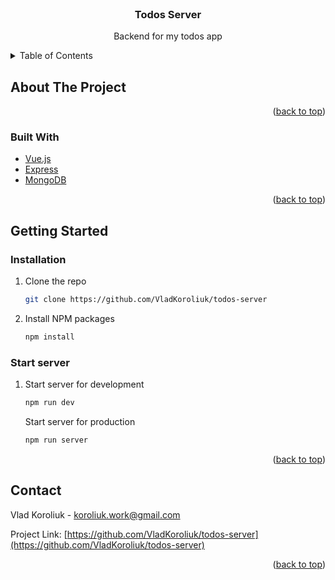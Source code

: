 <div id="top"></div>



<br />
<div align="center">
<h3 align="center">Todos Server</h3>

  <p align="center">
    Backend for my todos app
    <br />
    <!-- <a href="https://github.com/github_username/repo_name"><strong>Explore the docs »</strong></a>
    <br />
    <br />
    <a href="https://github.com/github_username/repo_name">View Demo</a>
    ·
    <a href="https://github.com/github_username/repo_name/issues">Report Bug</a>
    ·
    <a href="https://github.com/github_username/repo_name/issues">Request Feature</a> -->
  </p>
</div>



<!-- TABLE OF CONTENTS -->
<details>
  <summary>Table of Contents</summary>
  <ol>
    <li>
      <a href="#about-the-project">About The Project</a>
      <ul>
        <li><a href="#built-with">Built With</a></li>
      </ul>
    </li>
    <li>
      <a href="#getting-started">Getting Started</a>
      <ul>
        <li><a href="#installation">Installation</a></li>
      </ul>
    </li>
    <li><a href="#contact">Contact</a></li>
  </ol>
</details>



<!-- ABOUT THE PROJECT -->
## About The Project


<p align="right">(<a href="#top">back to top</a>)</p>



### Built With


* [Vue.js](https://vuejs.org/)
* [Express](https://expressjs.com/)
* [MongoDB](https://www.mongodb.com/)


<p align="right">(<a href="#top">back to top</a>)</p>



<!-- GETTING STARTED -->
## Getting Started

### Installation


1. Clone the repo
   ```sh
   git clone https://github.com/VladKoroliuk/todos-server
   ```
2. Install NPM packages
   ```sh
   npm install
   ```
### Start server

1. Start server for development
    ```sh
   npm run dev
   ```
   Start server for production
    ```sh
   npm run server
   ```

<p align="right">(<a href="#top">back to top</a>)</p>

<!-- CONTACT -->
## Contact

Vlad Koroliuk - koroliuk.work@gmail.com

Project Link: [https://github.com/VladKoroliuk/todos-server](https://github.com/VladKoroliuk/todos-server)

<p align="right">(<a href="#top">back to top</a>)</p>

